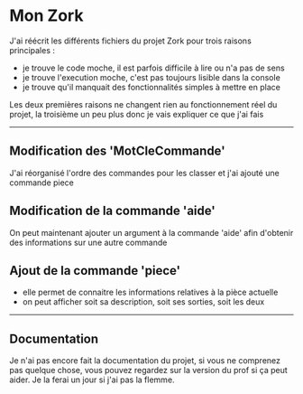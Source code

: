 # Mon Zork

J'ai réécrit les différents fichiers du projet Zork pour trois raisons principales :
- je trouve le code moche, il est parfois difficile à lire ou n'a pas de sens
- je trouve l'execution moche, c'est pas toujours lisible dans la console
- je trouve qu'il manquait des fonctionnalités simples à mettre en place

Les deux premières raisons ne changent rien au fonctionnement réel du projet, la troisième un peu plus donc je vais expliquer ce que j'ai fais

---

## Modification des 'MotCleCommande'
J'ai réorganisé l'ordre des commandes pour les classer et j'ai ajouté une commande piece


## Modification de la commande 'aide'
On peut maintenant ajouter un argument à la commande 'aide' afin d'obtenir des informations sur une autre commande


## Ajout de la commande 'piece'
- elle permet de connaitre les informations relatives à la pièce actuelle
- on peut afficher soit sa description, soit ses sorties, soit les deux

---

## Documentation
Je n'ai pas encore fait la documentation du projet, si vous ne comprenez pas quelque chose, vous pouvez regardez sur la version du prof si ça peut aider.
Je la ferai un jour si j'ai pas la flemme.

